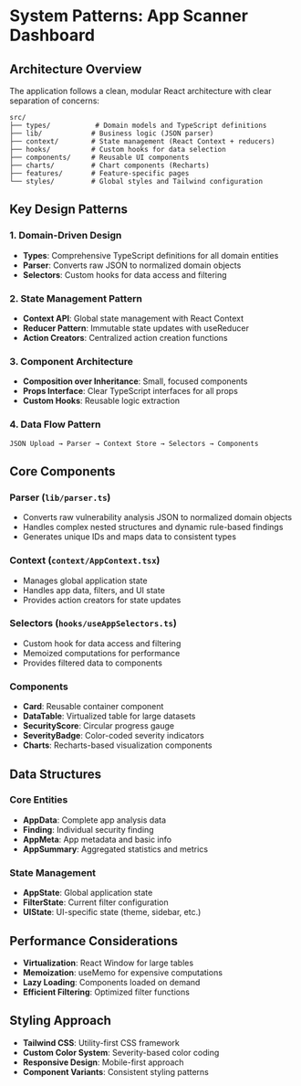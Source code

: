 # System Patterns: App Scanner Dashboard

## Architecture Overview
The application follows a clean, modular React architecture with clear separation of concerns:

```
src/
├── types/           # Domain models and TypeScript definitions
├── lib/            # Business logic (JSON parser)
├── context/        # State management (React Context + reducers)
├── hooks/          # Custom hooks for data selection
├── components/     # Reusable UI components
├── charts/         # Chart components (Recharts)
├── features/       # Feature-specific pages
└── styles/         # Global styles and Tailwind configuration
```

## Key Design Patterns

### 1. Domain-Driven Design
- **Types**: Comprehensive TypeScript definitions for all domain entities
- **Parser**: Converts raw JSON to normalized domain objects
- **Selectors**: Custom hooks for data access and filtering

### 2. State Management Pattern
- **Context API**: Global state management with React Context
- **Reducer Pattern**: Immutable state updates with useReducer
- **Action Creators**: Centralized action creation functions

### 3. Component Architecture
- **Composition over Inheritance**: Small, focused components
- **Props Interface**: Clear TypeScript interfaces for all props
- **Custom Hooks**: Reusable logic extraction

### 4. Data Flow Pattern
```
JSON Upload → Parser → Context Store → Selectors → Components
```

## Core Components

### Parser (`lib/parser.ts`)
- Converts raw vulnerability analysis JSON to normalized domain objects
- Handles complex nested structures and dynamic rule-based findings
- Generates unique IDs and maps data to consistent types

### Context (`context/AppContext.tsx`)
- Manages global application state
- Handles app data, filters, and UI state
- Provides action creators for state updates

### Selectors (`hooks/useAppSelectors.ts`)
- Custom hook for data access and filtering
- Memoized computations for performance
- Provides filtered data to components

### Components
- **Card**: Reusable container component
- **DataTable**: Virtualized table for large datasets
- **SecurityScore**: Circular progress gauge
- **SeverityBadge**: Color-coded severity indicators
- **Charts**: Recharts-based visualization components

## Data Structures

### Core Entities
- **AppData**: Complete app analysis data
- **Finding**: Individual security finding
- **AppMeta**: App metadata and basic info
- **AppSummary**: Aggregated statistics and metrics

### State Management
- **AppState**: Global application state
- **FilterState**: Current filter configuration
- **UIState**: UI-specific state (theme, sidebar, etc.)

## Performance Considerations
- **Virtualization**: React Window for large tables
- **Memoization**: useMemo for expensive computations
- **Lazy Loading**: Components loaded on demand
- **Efficient Filtering**: Optimized filter functions

## Styling Approach
- **Tailwind CSS**: Utility-first CSS framework
- **Custom Color System**: Severity-based color coding
- **Responsive Design**: Mobile-first approach
- **Component Variants**: Consistent styling patterns
